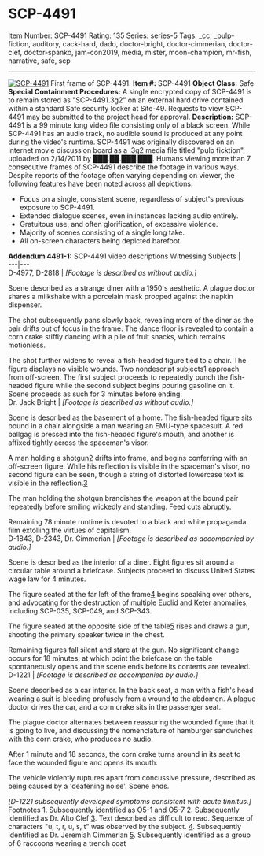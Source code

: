 # SCP-4491
Item Number: SCP-4491
Rating: 135
Series: series-5
Tags: _cc, _pulp-fiction, auditory, cack-hard, dado, doctor-bright, doctor-cimmerian, doctor-clef, doctor-spanko, jam-con2019, media, mister, moon-champion, mr-fish, narrative, safe, scp

---

[![SCP-4491](https://scp-wiki.wdfiles.com/local--resized-images/scp-4491/SCP-4491/medium.jpg)](https://scp-wiki.wdfiles.com/local--files/scp-4491/SCP-4491)
First frame of SCP-4491.
**Item #:** SCP-4491
**Object Class:** Safe
**Special Containment Procedures:** A single encrypted copy of SCP-4491 is to remain stored as "SCP-4491.3g2" on an external hard drive contained within a standard Safe security locker at Site-49. Requests to view SCP-4491 may be submitted to the project head for approval.
**Description:** SCP-4491 is a 99 minute long video file consisting only of a black screen. While SCP-4491 has an audio track, no audible sound is produced at any point during the video's runtime.
SCP-4491 was originally discovered on an internet movie discussion board as a .3g2 media file titled "pulp ficktion", uploaded on 2/14/2011 by ███.██.███.███.
Humans viewing more than 7 consecutive frames of SCP-4491 describe the footage in various ways. Despite reports of the footage often varying depending on viewer, the following features have been noted across all depictions:
  * Focus on a single, consistent scene, regardless of subject's previous exposure to SCP-4491.
  * Extended dialogue scenes, even in instances lacking audio entirely.
  * Gratuitous use, and often glorification, of excessive violence.
  * Majority of scenes consisting of a single long take.
  * All on-screen characters being depicted barefoot.

**Addendum 4491-1:** SCP-4491 video descriptions
Witnessing Subjects |   
---|---  
D-4977, D-2818 | _[Footage is described as without audio.]_  
  
Scene described as a strange diner with a 1950's aesthetic. A plague doctor shares a milkshake with a porcelain mask propped against the napkin dispenser.  
  
The shot subsequently pans slowly back, revealing more of the diner as the pair drifts out of focus in the frame. The dance floor is revealed to contain a corn crake stiffly dancing with a pile of fruit snacks, which remains motionless.  
  
The shot further widens to reveal a fish-headed figure tied to a chair. The figure displays no visible wounds. Two nondescript subjects[1](javascript:;) approach from off-screen. The first subject proceeds to repeatedly punch the fish-headed figure while the second subject begins pouring gasoline on it. Scene proceeds as such for 3 minutes before ending.  
Dr. Jack Bright | _[Footage is described as without audio.]_  
  
Scene is described as the basement of a home. The fish-headed figure sits bound in a chair alongside a man wearing an EMU-type spacesuit. A red ballgag is pressed into the fish-headed figure's mouth, and another is affixed tightly across the spaceman's visor.  
  
A man holding a shotgun[2](javascript:;) drifts into frame, and begins conferring with an off-screen figure. While his reflection is visible in the spaceman's visor, no second figure can be seen, though a string of distorted lowercase text is visible in the reflection.[3](javascript:;)  
  
The man holding the shotgun brandishes the weapon at the bound pair repeatedly before smiling wickedly and standing. Feed cuts abruptly.  
  
Remaining 78 minute runtime is devoted to a black and white propaganda film extolling the virtues of capitalism.  
D-1843, D-2343, Dr. Cimmerian | _[Footage is described as accompanied by audio.]_  
  
Scene is described as the interior of a diner. Eight figures sit around a circular table around a briefcase. Subjects proceed to discuss United States wage law for 4 minutes.  
  
The figure seated at the far left of the frame[4](javascript:;) begins speaking over others, and advocating for the destruction of multiple Euclid and Keter anomalies, including SCP-035, SCP-049, and SCP-343.  
  
The figure seated at the opposite side of the table[5](javascript:;) rises and draws a gun, shooting the primary speaker twice in the chest.  
  
Remaining figures fall silent and stare at the gun. No significant change occurs for 18 minutes, at which point the briefcase on the table spontaneously opens and the scene ends before its contents are revealed.  
D-1221 | _[Footage is described as accompanied by audio.]_  
  
Scene described as a car interior. In the back seat, a man with a fish's head wearing a suit is bleeding profusely from a wound to the abdomen. A plague doctor drives the car, and a corn crake sits in the passenger seat.  
  
The plague doctor alternates between reassuring the wounded figure that it is going to live, and discussing the nomenclature of hamburger sandwiches with the corn crake, who produces no audio.  
  
After 1 minute and 18 seconds, the corn crake turns around in its seat to face the wounded figure and opens its mouth.  
  
The vehicle violently ruptures apart from concussive pressure, described as being caused by a 'deafening noise'. Scene ends.  
  
_[D-1221 subsequently developed symptoms consistent with acute tinnitus.]_  
Footnotes
[1](javascript:;). Subsequently identified as O5-1 and O5-7
[2](javascript:;). Subsequently identified as Dr. Alto Clef
[3](javascript:;). Text described as difficult to read. Sequence of characters "u, t, r, u, s, t" was observed by the subject.
[4](javascript:;). Subsequently identified as Dr. Jeremiah Cimmerian
[5](javascript:;). Subsequently identified as a group of 6 raccoons wearing a trench coat